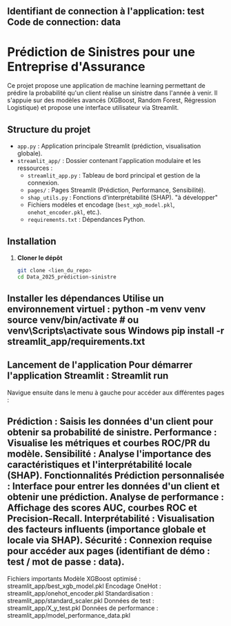 Identifiant de connection à l'application: test
Code de connection: data
------------------------------------------------------------------------------------------------
# Prédiction de Sinistres pour une Entreprise d'Assurance

Ce projet propose une application de machine learning permettant de prédire la probabilité qu'un client réalise un sinistre dans l'année à venir. Il s'appuie sur des modèles avancés (XGBoost, Random Forest, Régression Logistique) et propose une interface utilisateur via Streamlit.

## Structure du projet

- `app.py` : Application principale Streamlit (prédiction, visualisation globale).
- `streamlit_app/` : Dossier contenant l'application modulaire et les ressources :
  - `streamlit_app.py` : Tableau de bord principal et gestion de la connexion.
  - `pages/` : Pages Streamlit (Prédiction, Performance, Sensibilité).
  - `shap_utils.py` : Fonctions d'interprétabilité (SHAP). "à développer" 
  - Fichiers modèles et encodage (`best_xgb_model.pkl`, `onehot_encoder.pkl`, etc.).
  - `requirements.txt` : Dépendances Python.

## Installation

1. **Cloner le dépôt**  
   ```sh
   git clone <lien_du_repo>
   cd Data_2025_prédiction-sinistre

Installer les dépendances
Utilise un environnement virtuel :
python -m venv venv
source venv/bin/activate  # ou venv\Scripts\activate sous Windows
pip install -r streamlit_app/requirements.txt
------------------------------------------------------------------------------------------------
Lancement de l'application
Pour démarrer l'application Streamlit :
Streamlit run 
------------------------------------------------------------------------------------------------
Navigue ensuite dans le menu à gauche pour accéder aux différentes pages :

Prédiction : Saisis les données d'un client pour obtenir sa probabilité de sinistre.
Performance : Visualise les métriques et courbes ROC/PR du modèle.
Sensibilité : Analyse l'importance des caractéristiques et l'interprétabilité locale (SHAP).
Fonctionnalités
Prédiction personnalisée : Interface pour entrer les données d'un client et obtenir une prédiction.
Analyse de performance : Affichage des scores AUC, courbes ROC et Precision-Recall.
Interprétabilité : Visualisation des facteurs influents (importance globale et locale via SHAP).
Sécurité : Connexion requise pour accéder aux pages (identifiant de démo : test / mot de passe : data).
-----------------------------------------------------------------------------------------------

Fichiers importants
Modèle XGBoost optimisé : streamlit_app/best_xgb_model.pkl
Encodage OneHot : streamlit_app/onehot_encoder.pkl
Standardisation : streamlit_app/standard_scaler.pkl
Données de test : streamlit_app/X_y_test.pkl
Données de performance : streamlit_app/model_performance_data.pkl
